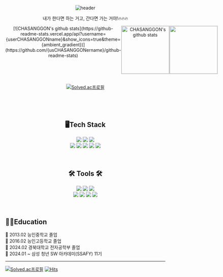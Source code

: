 <div align="center"> 

![header](https://capsule-render.vercel.app/api?type=venom&color=0:fbc2eb,100:a6c1ee&text=CHA%20SANG%20GON&fontColor=CC99FF&animation=blinking)






내가 한다면 하는 거고, 간다면 가는 거야!🔥🔥🔥

<div style="display: flex;">
    <a>[![CHASANGGON's github stats](https://github-readme-stats.vercel.app/api?username={userCHASANGGONname}&show_icons=true&theme={ambient_gradient})](https://github.com/{usCHASANGGONername}/github-readme-stats)</a>
    <a href="https://github.com/CHASANGGON"><img style="height:150px; border: 1px solid #ccc;" src="https://github-readme-stats.vercel.app/api?username=CHASANGGON&layout=compact&show_icons=true&include_all_commits=true&theme=ambient_gradient&hide_border=true" alt="CHASANGGON's github stats" /></a>
    <a href="https://github.com/CHASANGGON"><img style="height:150px; border: 1px solid #ccc;" src="https://github-readme-stats.vercel.app/api/top-langs/?username=CHASANGGON&layout=compact&show_icons=true&theme=ambient_gradient&hide_border=true" /></a>
</div>


<br>

[![Solved.ac프로필](http://mazassumnida.wtf/api/v2/generate_badge?boj=yg9618)](https://solved.ac/yg9618)  
</div>

<br>
<br>
<br>

<h2 align="center">🖥️Tech Stack</h2>

<div align="center">
<img src="https://img.shields.io/badge/python-3776AB?style=for-the-badge&logo=python&logoColor=white"> 
<img src="https://img.shields.io/badge/c-00599C?style=for-the-badge&logo=c%2B%2B&logoColor=white">
<img src="https://img.shields.io/badge/java-007396?style=for-the-badge&logo=java&logoColor=white"> 
</div>

<div align="center">
<img src="https://img.shields.io/badge/html5-E34F26.svg?style=for-the-badge&logo=html5&logoColor=white" />
<img src="https://img.shields.io/badge/css-1572B6?style=for-the-badge&logo=css3&logoColor=white"> 
<img src="https://img.shields.io/badge/javascript-F7DF1E?style=for-the-badge&logo=javascript&logoColor=black">
<img src="https://img.shields.io/badge/pandas-150458.svg?style=for-the-badge&logo=pandas&logoColor=white" />
<img src="https://img.shields.io/badge/Matplotlib-11557c.svg?style=for-the-badge&logo=Matplotlib&logoColor=white" />
</div>

<br>
<br>

<h2 align="center">🛠 Tools 🛠</h1>
<div align="center">
<img src="https://img.shields.io/badge/git-F05033.svg?style=for-the-badge&logo=git&logoColor=white" />
<img src="https://img.shields.io/badge/github-181717.svg?style=for-the-badge&logo=github&logoColor=white" />
<img src="https://img.shields.io/badge/Notion-F3F3F3.svg?style=for-the-badge&logo=notion&logoColor=black" />
</div>
<div align="center">
<img src="https://img.shields.io/badge/django-092E20?style=for-the-badge&logo=django&logoColor=white">
<img src="https://img.shields.io/badge/vue.js-4FC08D?style=for-the-badge&logo=vue.js&logoColor=white"> 
<img src="https://img.shields.io/badge/spring-6DB33F?style=for-the-badge&logo=spring&logoColor=white">
<img src="https://img.shields.io/badge/linux-FCC624?style=for-the-badge&logo=linux&logoColor=black"> 
</div>

<br>
<br>

<h2>👨‍🎓Education</h1>
<div>
🔸 2013.02 능인중학교 졸업<br>
🔸 2016.02 능인고등학교 졸업<br>
🔸 2024.02 경북대학교 전자공학부 졸업<br>
🔸 2024.01 ~ 삼성 청년 SW 아카데미(SSAFY) 11기<br>
</div>

<hr>

[![Solved.ac프로필](http://mazassumnida.wtf/api/mini/generate_badge?boj=yg9618)](https://solved.ac/yg9618)
[![Hits](https://hits.seeyoufarm.com/api/count/incr/badge.svg?url=https%3A%2F%2Fgithub.com%2FCHASANGGON&count_bg=%23B3FFBF&title_bg=%23555555&icon=moo.svg&icon_color=%23E7E7E7&title=hits&edge_flat=false)](https://hits.seeyoufarm.com)

